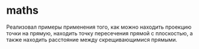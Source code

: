 # maths
Реализовал примеры применения того, как можно находить проекцию точки на прямую, находить точку пересечения прямой с плоскостью, а также находить расстояние между скрещивающимися прямыми.
